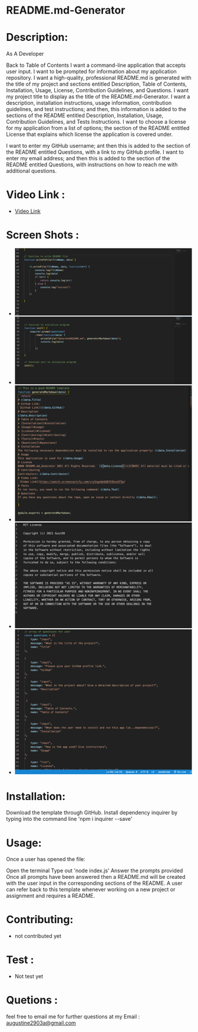 # README.md-Generator


# Description:

As A Developer

Back to Table of Contents
I want a command-line application that accepts user input.
I want to be prompted for information about my application repository.
I want a high-quality, professional README.md is generated with the title of my project and sections entitled Description, Table of Contents, Installation, Usage, License, Contribution Guidelines,  and Questions.
I want my project title to display as the title of the README.md-Generator.
I want a description, installation instructions, usage information, contribution guidelines, and test instructions; and then, this information is added to the sections of the README entitled Description, Installation, Usage, Contribution Guidelines, and Tests Instructions.
I want to choose a license for my application from a list of options; the section of the README entitled License that explains which license the application is covered under.

I want to enter my GitHub username; ant then this is added to the section of the README entitled Questions, with a link to my GitHub profile.
I want to enter my email address; and then this is added to the section of the README entitled Questions, with instructions on how to reach me with additional questions.

# Video Link :

* [Video Link](https://watch.screencastify.com/v/y2ngxQeGbBfX3GveIF5p)

# Screen Shots :

* ![screenshot1](./Develop/images/screenshot1.png)
* ![screenshot2](./Develop/images/screenshot2.png)
* ![screenshot3](./Develop/images/screenshot3.png)
* ![screenshot4](./Develop/images/screenshot4.png)
* ![screenshot5](./Develop/images/screenshot5.png)

# Installation:
Download the template through GitHub.
Install dependency inquirer by typing into the command line 'npm i inquirer --save'

# Usage:
Once a user has opened the file:

Open the terminal
Type out 'node index.js'
Answer the prompts provided
Once all prompts have been answered then a README.md will be created with the user input in the corresponding sections of the README. A user can refer back to this template whenever working on a new project or assignment and requires a README.

# Contributing:

* not contributed yet
# Test :
* Not test yet
# Quetions :
feel free to email me for further questions at my Email : augustine2903a@gmail.com